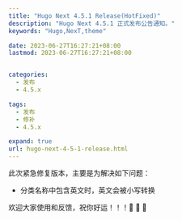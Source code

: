 ```yaml
---
title: "Hugo Next 4.5.1 Release(HotFixed)"
description: "Hugo Next 4.5.1 正式发布公告通知。"
keywords: "Hugo,NexT,theme"

date: 2023-06-27T16:27:21+08:00
lastmod: 2023-06-27T16:27:21+08:00


categories:
  - 发布
  - 4.5.x

tags:
  - 发布
  - 修补
  - 4.5.x

expand: true
url: hugo-next-4-5-1-release.html
---
```


此次紧急修复版本，主要是为解决如下问题：

 - 分类名称中包含英文时，英文会被小写转换

欢迎大家使用和反馈，祝你好运！！！:tada: :tada: :tada:
